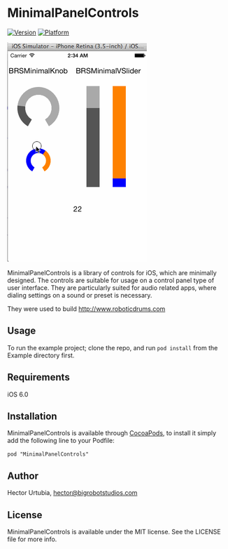 # MinimalPanelControls

[![Version](http://cocoapod-badges.herokuapp.com/v/MinimalPanelControls/badge.png)](http://cocoadocs.org/docsets/MinimalPanelControls)
[![Platform](http://cocoapod-badges.herokuapp.com/p/MinimalPanelControls/badge.png)](http://cocoadocs.org/docsets/MinimalPanelControls)

![](https://raw.githubusercontent.com/urtubia/MinimalPanelControls/master/Example/iosdemo-minimalpanelcontrols.gif)

MinimalPanelControls is a library of controls for iOS, which are minimally designed. The controls are suitable for usage on a control panel type of user interface. They are particularly suited for audio related apps, where dialing settings on a sound or preset is necessary.

They were used to build http://www.roboticdrums.com

## Usage

To run the example project; clone the repo, and run `pod install` from the Example directory first.

## Requirements

iOS 6.0

## Installation

MinimalPanelControls is available through [CocoaPods](http://cocoapods.org), to install
it simply add the following line to your Podfile:

    pod "MinimalPanelControls"

## Author

Hector Urtubia, hector@bigrobotstudios.com

## License

MinimalPanelControls is available under the MIT license. See the LICENSE file for more info.

